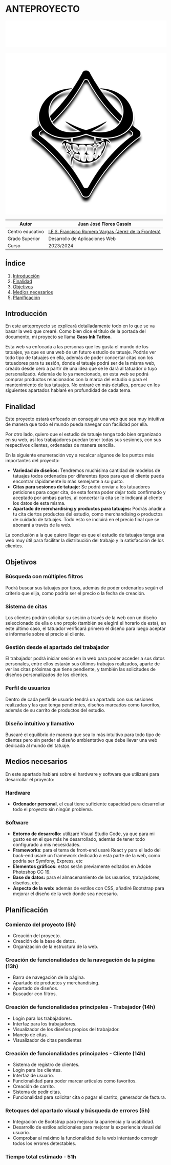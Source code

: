 # ANTEPROYECTO

![Título](./titulo.svg "Título")

![Logo](./logo.png "Logo") 

| Autor                          | Juan José Flores Gassín                      |
|--------------------------------|---------------------------------------------|
| Centro educativo               | [I.E.S. Francisco Romero Vargas (Jerez de la Frontera)](https://sites.google.com/iesromerovargas.com/romerovargas/inicio) |
| Grado Superior                 | Desarrollo de Aplicaciones Web               |
| Curso                          | 2023/2024                                    |


## Índice
1. [Introducción](#introducción)
2. [Finalidad](#finalidad)
3. [Objetivos](#objetivos)
4. [Medios necesarios](#medios-necesarios)
5. [Planificación](#planificación)

## Introducción
En este anteproyecto se explicará detalladamente todo en lo que se va basar la web que crearé. Como bien dice el título de la portada del documento, mi proyecto se llama **Gass Ink Tattoo**.

Esta web va enfocada a las personas que les gusta el mundo de los tatuajes, ya que es una web de un futuro estudio de tatuaje. Podrás ver todo tipo de tatuajes en ella, además de poder concertar citas con los tatuadores para tu sesión, donde el tatuaje podrá ser de la misma web, creado desde cero a partir de una idea que se le dará al tatuador o tuyo personalizado. Además de lo ya mencionado, en esta web se podrá comprar productos relacionados con la marca del estudio o para el mantenimiento de tus tatuajes. No entraré en más detalles, porque en los siguientes apartados hablaré en profundidad de cada tema.

## Finalidad
Este proyecto estará enfocado en conseguir una web que sea muy intuitiva de manera que todo el mundo pueda navegar con facilidad por ella.

Por otro lado, quiero que el estudio de tatuaje tenga todo bien organizado en su web, así los trabajadores puedan tener todas sus sesiones, con sus respectivos clientes, ordenadas de manera sencilla.

En la siguiente enumeración voy a recalcar algunos de los puntos más importantes del proyecto:

- **Variedad de diseños:** Tendremos muchísima cantidad de modelos de tatuajes todos ordenados por diferentes tipos para que el cliente pueda encontrar rápidamente lo más semejante a su gusto.
- **Citas para sesiones de tatuaje:** Se podrá enviar a los tatuadores peticiones para coger cita, de esta forma poder dejar todo confirmado y aceptado por ambas partes, al concertar la cita se le indicará al cliente los datos de esta misma.
- **Apartado de merchardising y productos para tatuajes:** Podrás añadir a tu cita ciertos productos del estudio, como merchandising o productos de cuidado de tatuajes. Todo esto se incluirá en el precio final que se abonará a través de la web.

La conclusión a la que quiero llegar es que el estudio de tatuajes tenga una web muy útil para facilitar la distribución del trabajo y la satisfacción de los clientes.

## Objetivos
### Búsqueda con múltiples filtros
Podrá buscar sus tatuajes por tipos, además de poder ordenarlos según el criterio que elija, como podría ser el precio o la fecha de creación.

### Sistema de citas
Los clientes podrán solicitar su sesión a través de la web con un diseño seleccionado de ella o uno propio (también se elegirá el horario de esta), en este último caso, el tatuador verificará primero el diseño para luego aceptar e informarle sobre el precio al cliente.

### Gestión desde el apartado del trabajador
El trabajador podrá iniciar sesión en la web para poder acceder a sus datos personales, entre ellos estarán sus últimos trabajos realizados, aparte de ver las citas próximas que tiene pendiente, y también las solicitudes de diseños personalizados de los clientes.

### Perfil de usuarios
Dentro de cada perfil de usuario tendrá un apartado con sus sesiones realizadas y las que tenga pendientes, diseños marcados como favoritos, además de su carrito de productos del estudio.

### Diseño intuitivo y llamativo
Buscaré el equilibrio de manera que sea lo más intuitivo para todo tipo de clientes pero sin perder el diseño ambientativo que debe llevar una web dedicada al mundo del tatuaje.


## Medios necesarios
En este apartado hablaré sobre el hardware y software que utilizaré para desarrollar el proyecto:

### Hardware
- **Ordenador personal**, el cual tiene suficiente capacidad para desarrollar todo el proyecto sin ningún problema.

### Software
- **Entorno de desarrollo:** utilizaré Visual Studio Code, ya que para mi gusto es en el que más he desarrollado, además de tener todo configurado a mis necesidades.
- **Frameworks**: para el tema de front-end usaré React y para el lado del back-end usaré un framework dedicado a esta parte de la web, como podría ser Symfony, Express, etc
- **Elementos gráficos:** estos serán previamente editados en Adobe Photoshop CC 19.
- **Base de datos:** para el almacenamiento de los usuarios, trabajadores, diseños, etc.
- **Aspecto de la web:** además de estilos con CSS, añadiré Bootstrap para mejorar el diseño de la web donde sea necesario.

## Planificación

### Comienzo del proyecto (5h)

- Creación del proyecto.
- Creación de la base de datos.
- Organización de la estructura de la web.

### Creación de funcionalidades de la navegación de la página (13h)

- Barra de navegación de la página.
- Apartado de productos y merchandising.
- Apartado de diseños.
- Buscador con filtros.

### Creación de funcionalidades principales - Trabajador (14h)

- Login para los trabajadores.
- Interfaz para los trabajadores.
- Visualizador de los diseños propios del trabajador.
- Manejo de citas.
- Visualizador de citas pendientes

### Creación de funcionalidades principales - Cliente (14h)

- Sistema de registro de clientes.
- Login para los clientes.
- Interfaz de usuario.
- Funcionalidad para poder marcar artículos como favoritos.
- Creación de carrito.
- Sistema de pedir citas.
- Funcionalidad para solicitar cita o pagar el carrito, generador de factura.

### Retoques del apartado visual y búsqueda de errores (5h)

- Integración de Bootstrap para mejorar la apariencia y la usabilidad.
- Desarrollo de estilos adicionales para mejorar la experiencia visual del usuario.
- Comprobar al máximo la funcionalidad de la web intentando corregir todos los errores detectables.

### Tiempo total estimado - 51h